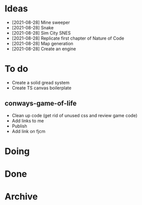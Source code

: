 # Ideas

- [2021-08-28] Mine sweeper
- [2021-08-28] Snake
- [2021-08-28] Sim City SNES
- [2021-08-28] Replicate first chapter of Nature of Code
- [2021-08-28] Map generation
- [2021-08-28] Create an engine

# To do

- Create a solid gread system
- Create TS canvas boilerplate

## conways-game-of-life

- Clean up code (get rid of unused css and review game code)
- Add links to me
- Publish
- Add link on fjcm

# Doing

# Done

# Archive
